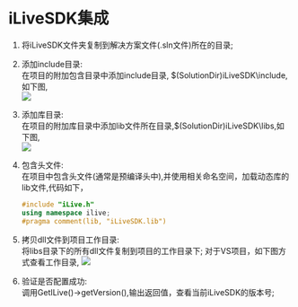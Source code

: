 ﻿# iLiveSDK集成

1. 将iLiveSDK文件夹复制到解决方案文件(.sln文件)所在的目录;
2. 添加include目录:<br/>
	在项目的附加包含目录中添加include目录, $(SolutionDir)iLiveSDK\include,如下图,<br/>
![](http://mc.qcloudimg.com/static/img/3ab82b780f87b8749813f028a904ea0e/image.png)
3. 添加库目录:<br/>
	在项目的附加库目录中添加lib文件所在目录,$(SolutionDir)iLiveSDK\libs,如下图,<br/>
![](https://mc.qcloudimg.com/static/img/413972c28bbaa2fbf4028b19e38ab0c2/pic.png)
4. 包含头文件:<br/>
	在项目中包含头文件(通常是预编译头中),并使用相关命名空间，加载动态库的lib文件,代码如下，

	```C++
	#include "iLive.h"
	using namespace ilive;
	#pragma comment(lib, "iLiveSDK.lib")
	```

5. 拷贝dll文件到项目工作目录:<br/>
	将libs目录下的所有dll文件复制到项目的工作目录下; 对于VS项目，如下图方式查看工作目录,
	![](https://mc.qcloudimg.com/static/img/e0c7c73d7096bed303ca4df5bf0abe98/pic.png)

6. 验证是否配置成功:<br/>
	调用GetILive()->getVersion(),输出返回值，查看当前iLiveSDK的版本号;




